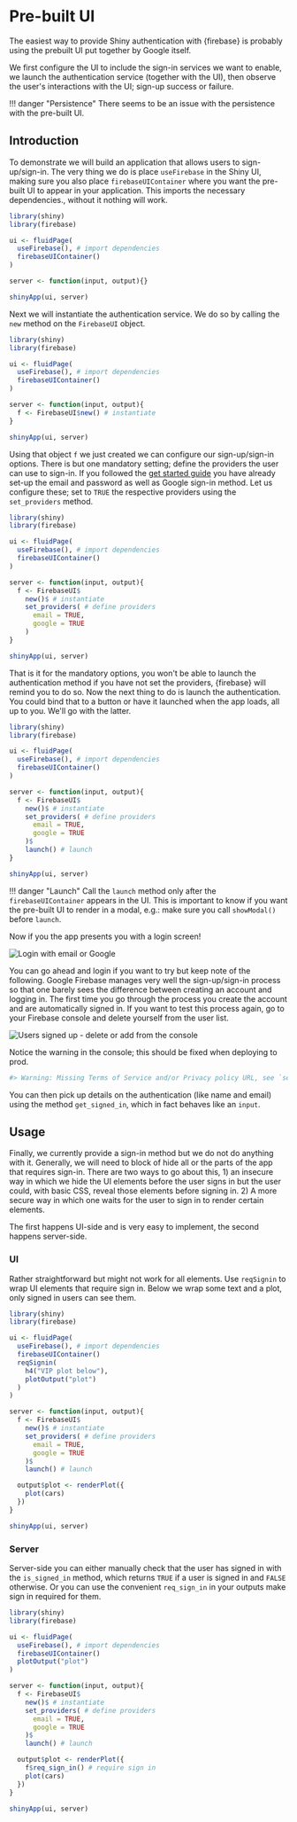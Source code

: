 # Pre-built UI

The easiest way to provide Shiny authentication with {firebase} is probably using the prebuilt UI put together by Google itself.

We first configure the UI to include the sign-in services we want to enable, we launch the authentication service (together with the UI), then observe the user's interactions with the UI; sign-up success or failure.

!!! danger "Persistence"
    There seems to be an issue with the persistence with the
    pre-built UI.

## Introduction

To demonstrate we will build an application that allows users to sign-up/sign-in. The very thing we do is place `useFirebase` in the Shiny UI, making sure you also place `firebaseUIContainer` where
you want the pre-built UI to appear in your application.
This imports the necessary dependencies., without it nothing will work.

```r
library(shiny)
library(firebase)

ui <- fluidPage(
  useFirebase(), # import dependencies
  firebaseUIContainer()
)

server <- function(input, output){}

shinyApp(ui, server)
```

Next we will instantiate the authentication service. We do so by calling the `new` method on the `FirebaseUI` object.

```r
library(shiny)
library(firebase)

ui <- fluidPage(
  useFirebase(), # import dependencies
  firebaseUIContainer()
)

server <- function(input, output){
  f <- FirebaseUI$new() # instantiate
}

shinyApp(ui, server)
```

Using that object `f` we just created we can configure our sign-up/sign-in options. There is but one mandatory setting; define the providers the user can use to sign-in. If you followed the [get started guide](/guide/get-started/) you have already set-up the email and password as well as Google sign-in method. Let us configure these; set to `TRUE` the respective providers using the `set_providers` method.

```r
library(shiny)
library(firebase)

ui <- fluidPage(
  useFirebase(), # import dependencies
  firebaseUIContainer()
)

server <- function(input, output){
  f <- FirebaseUI$
    new()$ # instantiate
    set_providers( # define providers
      email = TRUE, 
      google = TRUE
    )
}

shinyApp(ui, server)
```

That is it for the mandatory options, you won't be able to launch the authentication method if you have not set the providers, {firebase} will remind you to do so. Now the next thing to do is launch the authentication. You could bind that to a button or have it launched when the app loads, all up to you. We'll go with the latter.

```r
library(shiny)
library(firebase)

ui <- fluidPage(
  useFirebase(), # import dependencies
  firebaseUIContainer()
)

server <- function(input, output){
  f <- FirebaseUI$
    new()$ # instantiate
    set_providers( # define providers
      email = TRUE, 
      google = TRUE
    )$
    launch() # launch
}

shinyApp(ui, server)
```

!!! danger "Launch"
    Call the `launch` method only after the `firebaseUIContainer`
    appears in the UI. This is important to know if you want the
    pre-built UI to render in a modal, e.g.: make sure you call
    `showModal()` before `launch`.

Now if you the app presents you with a login screen! 

![Login with email or Google](ui_simple.png)

You can go ahead and login if you want to try but keep note of the following. Google Firebase manages very well the sign-up/sign-in process so that one barely sees the difference between creating an account and logging in. The first time you go through the process you create the account and are automatically signed in. If you want to test this process again, go to your Firebase console and delete yourself from the user list. 

![Users signed up - delete or add from the console](fireblaze_users.png)

Notice the warning in the console; this should be fixed when deploying to prod.

```r
#> Warning: Missing Terms of Service and/or Privacy policy URL, see `set_tos_url` and `set_privacy_policy_url` methods
```

You can then pick up details on the authentication (like name and email) using the method `get_signed_in`, which in fact behaves like an `input`.

## Usage

Finally, we currently provide a sign-in method but we do not do anything with it. Generally, we will need to block of hide all or the parts of the app that requires sign-in. There are two ways to go about this, 1) an insecure way in which we hide the UI elements before the user signs in but the user could, with basic CSS, reveal those elements before signing in. 2) A more secure way in which one waits for the user to sign in to render certain elements.

The first happens UI-side and is very easy to implement, the second happens server-side.

### UI

Rather straightforward but might not work for all elements. Use `reqSignin` to wrap UI elements that require sign in. Below we wrap some text and a plot, only signed in users can see them.

```r
library(shiny)
library(firebase)

ui <- fluidPage(
  useFirebase(), # import dependencies
  firebaseUIContainer()
  reqSignin(
    h4("VIP plot below"),
    plotOutput("plot")
  )
)

server <- function(input, output){
  f <- FirebaseUI$
    new()$ # instantiate
    set_providers( # define providers
      email = TRUE, 
      google = TRUE
    )$
    launch() # launch

  output$plot <- renderPlot({
    plot(cars)
  })
}

shinyApp(ui, server)
```

### Server

Server-side you can either manually check that the user has signed in with the `is_signed_in` method, which returns `TRUE` if a user is signed in and `FALSE` otherwise. Or you can use the convenient `req_sign_in` in your outputs make sign in required for them.

```r
library(shiny)
library(firebase)

ui <- fluidPage(
  useFirebase(), # import dependencies
  firebaseUIContainer()
  plotOutput("plot")
)

server <- function(input, output){
  f <- FirebaseUI$
    new()$ # instantiate
    set_providers( # define providers
      email = TRUE, 
      google = TRUE
    )$
    launch() # launch

  output$plot <- renderPlot({
    f$req_sign_in() # require sign in
    plot(cars)
  })
}

shinyApp(ui, server)
```
